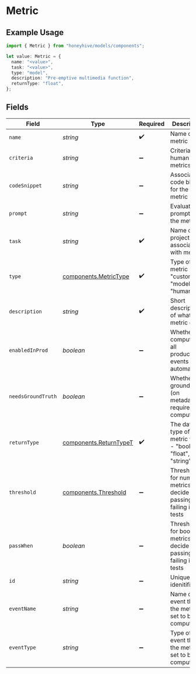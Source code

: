 # Metric

## Example Usage

```typescript
import { Metric } from "honeyhive/models/components";

let value: Metric = {
  name: "<value>",
  task: "<value>",
  type: "model",
  description: "Pre-emptive multimedia function",
  returnType: "float",
};
```

## Fields

| Field                                                               | Type                                                                | Required                                                            | Description                                                         |
| ------------------------------------------------------------------- | ------------------------------------------------------------------- | ------------------------------------------------------------------- | ------------------------------------------------------------------- |
| `name`                                                              | *string*                                                            | :heavy_check_mark:                                                  | Name of the metric                                                  |
| `criteria`                                                          | *string*                                                            | :heavy_minus_sign:                                                  | Criteria for human metrics                                          |
| `codeSnippet`                                                       | *string*                                                            | :heavy_minus_sign:                                                  | Associated code block for the metric                                |
| `prompt`                                                            | *string*                                                            | :heavy_minus_sign:                                                  | Evaluator prompt for the metric                                     |
| `task`                                                              | *string*                                                            | :heavy_check_mark:                                                  | Name of the project associated with metric                          |
| `type`                                                              | [components.MetricType](../../models/components/metrictype.md)      | :heavy_check_mark:                                                  | Type of the metric - "custom", "model" or "human"                   |
| `description`                                                       | *string*                                                            | :heavy_check_mark:                                                  | Short description of what the metric does                           |
| `enabledInProd`                                                     | *boolean*                                                           | :heavy_minus_sign:                                                  | Whether to compute on all production events automatically           |
| `needsGroundTruth`                                                  | *boolean*                                                           | :heavy_minus_sign:                                                  | Whether a ground truth (on metadata) is required to compute it      |
| `returnType`                                                        | [components.ReturnTypeT](../../models/components/returntypet.md)    | :heavy_check_mark:                                                  | The data type of the metric value - "boolean", "float", "string"    |
| `threshold`                                                         | [components.Threshold](../../models/components/threshold.md)        | :heavy_minus_sign:                                                  | Threshold for numeric metrics to decide passing or failing in tests |
| `passWhen`                                                          | *boolean*                                                           | :heavy_minus_sign:                                                  | Threshold for boolean metrics to decide passing or failing in tests |
| `id`                                                                | *string*                                                            | :heavy_minus_sign:                                                  | Unique idenitifier                                                  |
| `eventName`                                                         | *string*                                                            | :heavy_minus_sign:                                                  | Name of event that the metric is set to be computed on              |
| `eventType`                                                         | *string*                                                            | :heavy_minus_sign:                                                  | Type of event that the metric is set to be computed on              |